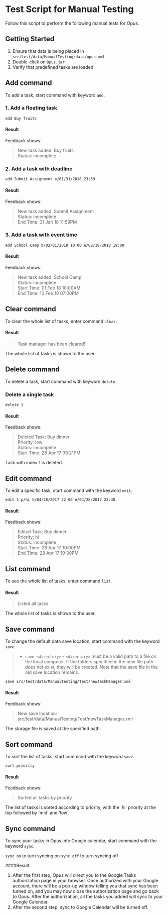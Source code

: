 # Test Script for Manual Testing

Follow this script to perform the following manual tests for Opus.

## Getting Started

1. Ensure that data is being placed in `src/test/data/ManualTesting/data/opus.xml`
2. Double-click on `Opus.jar`
3. Verify that predefined tasks are loaded

## Add command

To add a task, start command with keyword `add`.

### 1. Add a floating task

`add Buy fruits`

#### Result

Feedback shows:

> New task added: Buy fruits<br/>
> Status: incomplete

### 2. Add a task with deadline

`add Submit Assignment e/01/31/2018 23:59`

#### Result

Feedback shows:

> New task added: Submit Assignment<br/>
> Status: incomplete<br/>
> End Time: 31 Jan 18 11:59PM

### 3. Add a task with event time

`add School Camp b/02/01/2018 10:00 e/02/10/2018 19:00`

#### Result

Feedback shows:

> New task added: School Camp<br/>
> Status: incomplete<br/>
> Start Time: 01 Feb 18 10:00AM<br/>
> End Time: 10 Feb 18 07:00PM

## Clear command

To clear the whole list of tasks, enter command `clear`.

#### Result

> Task manager has been cleared!

The whole list of tasks is shown to the user.

## Delete command

To delete a task, start command with keyword `delete`.

### Delete a single task

`delete 1`

#### Result

Feedback shows:

> Deleted Task: Buy dinner<br/>
> Priority: low<br/>
> Status: incomplete<br/>
> Start Time: 28 Apr 17 09:21PM<br/>

Task with index 1 is deleted.

## Edit command

To edit a specific task, start command with the keyword `edit`.

`edit 1 p/hi b/04/28/2017 22:00 e/04/28/2017 22:30`

#### Result

Feedback shows:

> Edited Task: Buy dinner<br/>
> Priority: hi<br/>
> Status: incomplete<br/>
> Start Time: 28 Apr 17 10:00PM<br/>
> End Time: 28 Apr 17 10:30PM

## List command

To see the whole list of tasks, enter command `list`.

#### Result

> Listed all tasks

The whole list of tasks is shown to the user.

## Save command
To change the default data save location, start command with the keyword `save`.

>* `save <directory>` - `<directory>` must be a valid path to a file on the local computer. If the folders specified in the new file path does not exist, they will be created. Note that the save file in the old save location remains.

`save src/test/data/ManualTesting/Test/newTaskManager.xml`

#### Result

Feedback shows:

> New save location: src/test/data/ManualTesting/Test/newTaskManager.xml

The storage file is saved at the specified path.

## Sort command
To sort the list of tasks, start command with the keyword `save`.

`sort priority`

#### Result

Feedback shows:

> Sorted all tasks by priority

The list of tasks is sorted according to priority, with the 'hi' priority at the top followed by 'mid' and 'low'.

## Sync command
To sync your tasks in Opus into Google calendar, start command with the keyword `sync`.

`sync on` to turn syncing on
`sync off` to turn syncing off

####Result
1. After the first step, Opus will direct you to the Google Tasks authorization page in your browser. Once authorized with your Google account, there will be a pop-up window telling you that sync has been turned on, and you may now close the authorization page and go back to Opus. After the authorization, all the tasks you added will sync to your Google Calendar.
2. After the second step, sync to Google Calendar will be turned off.
